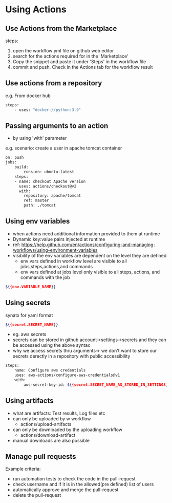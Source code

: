 # Using Actions

## Use Actions from the Marketplace

steps:

1. open the workflow yml file on github web editor
2. search for the actions required for in the 'Marketplace'
3. Copy the snippet and paste it under 'Steps' in the workflow file
4. commit and push. Check in the Actions tab for the workflow result  

## Use actions from a repository

e.g. From docker hub

```bash
steps:
    - uses: "docker://python:3.9"
```

## Passing arguments to an action

- by using 'with' parameter

e.g. scenario: create a user in apache tomcat container

```bash
on: push
jobs:
    build:
        runs-on: ubuntu-latest
    steps:
    - name: checkout Apache version
      uses: actions/checkout@v2
      with:
        repository: apache/tomcat
        ref: master
        path: ./tomcat

```

## Using env variables

- when actions need additional information provided to them at runtime
- Dynamic key:value pairs injected at runtime
- ref: <https://help.github.com/en/actions/configuring-and-managing-workflows/using-environment-variables>
- visibility of the env variables are dependent on the level they are defined
  - env vars defined in workflow level are visible to all jobs,steps,actions,and commands
  - env vars defined at jobs level only visible to all steps, actions, and commands with the job

```bash
${{env.VARIABLE_NAME}}

```

## Using secrets

synatx for yaml format

```bash
${{secret.SECRET_NAME}}
```

- eg. aws secrets
- secrets can be stored in github account->settings->secrets and they can be accessed using the above syntax
- why we access secrets thru arguments-> we don't want to store our secrets derectly in a repository with public accessibility 

```bash
steps:
    name: Configure aws credentials
    uses: aws-actions/configure-aws-credentials@v1
    with:
        aws-secret-key-id: ${{secret.SECRET_NAME_AS_STORED_IN_SETTINGS}}
```

## Using artifacts

- what are artifacts:  Test results, Log files etc
- can only be uploaded by w workflow
  - actions/upload-artifacts
- can only be downloaded by the uploading workflow
  - actions/download-artifact
- manual downloads are also possible

## Manage pull requests

Example criteria:

- run automation tests to check the code in the pull-request
- check username and if it is in the allowed(pre defined) list of users
- automatically approve and merge the pull-request
- delete the pull-request
